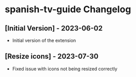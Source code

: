# spanish-tv-guide Changelog

## [Initial Version] - 2023-06-02
- Initial version of the extension

## [Resize icons] - 2023-07-30
- Fixed issue with icons not being resized correctly